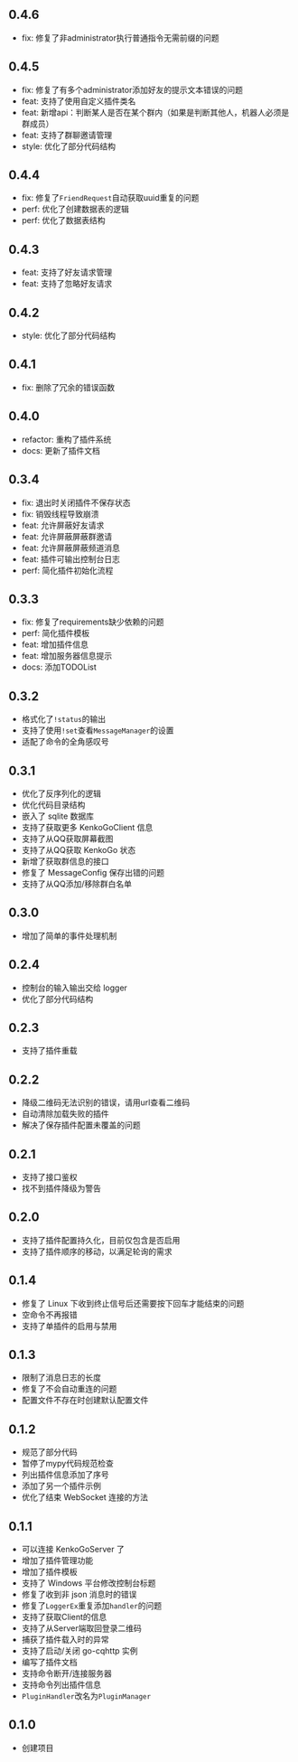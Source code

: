 ## 0.4.6

- fix: 修复了非administrator执行普通指令无需前缀的问题

## 0.4.5

- fix: 修复了有多个administrator添加好友的提示文本错误的问题
- feat: 支持了使用自定义插件类名
- feat: 新增api：判断某人是否在某个群内（如果是判断其他人，机器人必须是群成员）
- feat: 支持了群聊邀请管理
- style: 优化了部分代码结构

## 0.4.4

- fix: 修复了`FriendRequest`自动获取uuid重复的问题
- perf: 优化了创建数据表的逻辑
- perf: 优化了数据表结构

## 0.4.3

- feat: 支持了好友请求管理
- feat: 支持了忽略好友请求

## 0.4.2

- style: 优化了部分代码结构

## 0.4.1

- fix: 删除了冗余的错误函数

## 0.4.0

- refactor: 重构了插件系统
- docs: 更新了插件文档

## 0.3.4

- fix: 退出时关闭插件不保存状态
- fix: 销毁线程导致崩溃
- feat: 允许屏蔽好友请求
- feat: 允许屏蔽屏蔽群邀请
- feat: 允许屏蔽屏蔽频道消息
- feat: 插件可输出控制台日志
- perf: 简化插件初始化流程

## 0.3.3

- fix: 修复了requirements缺少依赖的问题
- perf: 简化插件模板
- feat: 增加插件信息
- feat: 增加服务器信息提示
- docs: 添加TODOList

## 0.3.2

- 格式化了`!status`的输出
- 支持了使用`!set`查看`MessageManager`的设置
- 适配了命令的全角感叹号

## 0.3.1

- 优化了反序列化的逻辑
- 优化代码目录结构
- 嵌入了 sqlite 数据库
- 支持了获取更多 KenkoGoClient 信息
- 支持了从QQ获取屏幕截图
- 支持了从QQ获取 KenkoGo 状态
- 新增了获取群信息的接口
- 修复了 MessageConfig 保存出错的问题
- 支持了从QQ添加/移除群白名单

## 0.3.0

- 增加了简单的事件处理机制

## 0.2.4

- 控制台的输入输出交给 logger
- 优化了部分代码结构

## 0.2.3

- 支持了插件重载

## 0.2.2

- 降级二维码无法识别的错误，请用url查看二维码
- 自动清除加载失败的插件
- 解决了保存插件配置未覆盖的问题

## 0.2.1

- 支持了接口鉴权
- 找不到插件降级为警告

## 0.2.0

- 支持了插件配置持久化，目前仅包含是否启用
- 支持了插件顺序的移动，以满足轮询的需求

## 0.1.4

- 修复了 Linux 下收到终止信号后还需要按下回车才能结束的问题
- 空命令不再报错
- 支持了单插件的启用与禁用

## 0.1.3

- 限制了消息日志的长度
- 修复了不会自动重连的问题
- 配置文件不存在时创建默认配置文件

## 0.1.2

- 规范了部分代码
- 暂停了mypy代码规范检查
- 列出插件信息添加了序号
- 添加了另一个插件示例
- 优化了结束 WebSocket 连接的方法

## 0.1.1

- 可以连接 KenkoGoServer 了
- 增加了插件管理功能
- 增加了插件模板
- 支持了 Windows 平台修改控制台标题
- 修复了收到非 json 消息时的错误
- 修复了`LoggerEx`重复添加`handler`的问题
- 支持了获取Client的信息
- 支持了从Server端取回登录二维码
- 捕获了插件载入时的异常
- 支持了启动/关闭 go-cqhttp 实例
- 编写了插件文档
- 支持命令断开/连接服务器
- 支持命令列出插件信息
- `PluginHandler`改名为`PluginManager`

## 0.1.0

- 创建项目
